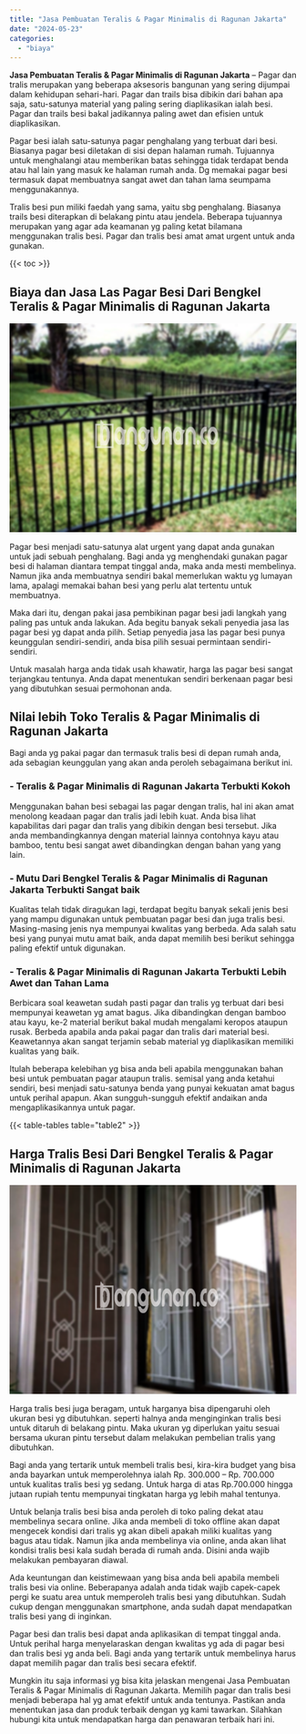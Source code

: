 ```yaml
---
title: "Jasa Pembuatan Teralis & Pagar Minimalis di Ragunan Jakarta"
date: "2024-05-23"
categories: 
  - "biaya"
---
```


**Jasa Pembuatan Teralis & Pagar Minimalis di Ragunan Jakarta** – Pagar dan tralis merupakan yang beberapa aksesoris bangunan yang sering dijumpai dalam kehidupan sehari-hari. Pagar dan trails bisa dibikin dari bahan apa saja, satu-satunya material yang paling sering diaplikasikan ialah besi. Pagar dan trails besi bakal jadikannya paling awet dan efisien untuk diaplikasikan.

Pagar besi ialah satu-satunya pagar penghalang yang terbuat dari besi. Biasanya pagar besi diletakan di sisi depan halaman rumah. Tujuannya untuk menghalangi atau memberikan batas sehingga tidak terdapat benda atau hal lain yang masuk ke halaman rumah anda. Dg memakai pagar besi termasuk dapat membuatnya sangat awet dan tahan lama seumpama menggunakannya.

Tralis besi pun miliki faedah yang sama, yaitu sbg penghalang. Biasanya trails besi diterapkan di belakang pintu atau jendela. Beberapa tujuannya merupakan yang agar ada keamanan yg paling ketat bilamana menggunakan tralis besi. Pagar dan tralis besi amat amat urgent untuk anda gunakan.

{{< toc >}}

## Biaya dan Jasa Las Pagar Besi Dari Bengkel Teralis & Pagar Minimalis di Ragunan Jakarta

![Jasa Pembuatan Teralis & Pagar Minimalis di Ragunan Jakarta](/images/pagar-minimalis-murah-44.png)

Pagar besi menjadi satu-satunya alat urgent yang dapat anda gunakan untuk jadi sebuah penghalang. Bagi anda yg menghendaki gunakan pagar besi di halaman diantara tempat tinggal anda, maka anda mesti membelinya. Namun jika anda membuatnya sendiri bakal memerlukan waktu yg lumayan lama, apalagi memakai bahan besi yang perlu alat tertentu untuk membuatnya.

Maka dari itu, dengan pakai jasa pembikinan pagar besi jadi langkah yang paling pas untuk anda lakukan. Ada begitu banyak sekali penyedia jasa las pagar besi yg dapat anda pilih. Setiap penyedia jasa las pagar besi punya keunggulan sendiri-sendiri, anda bisa pilih sesuai permintaan sendiri-sendiri.

Untuk masalah harga anda tidak usah khawatir, harga las pagar besi sangat terjangkau tentunya. Anda dapat menentukan sendiri berkenaan pagar besi yang dibutuhkan sesuai permohonan anda.

## Nilai lebih Toko Teralis & Pagar Minimalis di Ragunan Jakarta

Bagi anda yg pakai pagar dan termasuk tralis besi di depan rumah anda, ada sebagian keunggulan yang akan anda peroleh sebagaimana berikut ini.

### \- Teralis & Pagar Minimalis di Ragunan Jakarta Terbukti Kokoh

Menggunakan bahan besi sebagai las pagar dengan tralis, hal ini akan amat menolong keadaan pagar dan tralis jadi lebih kuat. Anda bisa lihat kapabilitas dari pagar dan tralis yang dibikin dengan besi tersebut. Jika anda membandingkannya dengan material lainnya contohnya kayu atau bamboo, tentu besi sangat awet dibandingkan dengan bahan yang yang lain.

### \- Mutu Dari Bengkel Teralis & Pagar Minimalis di Ragunan Jakarta Terbukti Sangat baik

Kualitas telah tidak diragukan lagi, terdapat begitu banyak sekali jenis besi yang mampu digunakan untuk pembuatan pagar besi dan juga tralis besi. Masing-masing jenis nya mempunyai kwalitas yang berbeda. Ada salah satu besi yang punyai mutu amat baik, anda dapat memilih besi berikut sehingga paling efektif untuk digunakan.

### \- Teralis & Pagar Minimalis di Ragunan Jakarta Terbukti Lebih Awet dan Tahan Lama

Berbicara soal keawetan sudah pasti pagar dan tralis yg terbuat dari besi mempunyai keawetan yg amat bagus. Jika dibandingkan dengan bamboo atau kayu, ke-2 material berikut bakal mudah mengalami keropos ataupun rusak. Berbeda apabila anda pakai pagar dan tralis dari material besi. Keawetannya akan sangat terjamin sebab material yg diaplikasikan memiliki kualitas yang baik.

Itulah beberapa kelebihan yg bisa anda beli apabila menggunakan bahan besi untuk pembuatan pagar ataupun tralis. semisal yang anda ketahui sendiri, besi menjadi satu-satunya benda yang punyai kekuatan amat bagus untuk perihal apapun. Akan sungguh-sungguh efektif andaikan anda mengaplikasikannya untuk pagar.

{{< table-tables table="table2" >}}

## Harga Tralis Besi Dari Bengkel Teralis & Pagar Minimalis di Ragunan Jakarta

![Jasa Pembuatan Teralis & Pagar Minimalis di Ragunan Jakarta](/images/teralis-minimalis-murah-25.png)

Harga tralis besi juga beragam, untuk harganya bisa dipengaruhi oleh ukuran besi yg dibutuhkan. seperti halnya anda menginginkan tralis besi untuk ditaruh di belakang pintu. Maka ukuran yg diperlukan yaitu sesuai bersama ukuran pintu tersebut dalam melakukan pembelian tralis yang dibutuhkan.

Bagi anda yang tertarik untuk membeli tralis besi, kira-kira budget yang bisa anda bayarkan untuk memperolehnya ialah Rp. 300.000 – Rp. 700.000 untuk kualitas tralis besi yg sedang. Untuk harga di atas Rp.700.000 hingga jutaan rupiah tentu mempunyai tingkatan harga yg lebih mahal tentunya.

Untuk belanja tralis besi bisa anda peroleh di toko paling dekat atau membelinya secara online. Jika anda membeli di toko offline akan dapat mengecek kondisi dari tralis yg akan dibeli apakah miliki kualitas yang bagus atau tidak. Namun jika anda membelinya via online, anda akan lihat kondisi tralis besi kala sudah berada di rumah anda. Disini anda wajib melakukan pembayaran diawal.

Ada keuntungan dan keistimewaan yang bisa anda beli apabila membeli tralis besi via online. Beberapanya adalah anda tidak wajib capek-capek pergi ke suatu area untuk memperoleh tralis besi yang dibutuhkan. Sudah cukup dengan menggunakan smartphone, anda sudah dapat mendapatkan tralis besi yang di inginkan.

Pagar besi dan tralis besi dapat anda aplikasikan di tempat tinggal anda. Untuk perihal harga menyelaraskan dengan kwalitas yg ada di pagar besi dan tralis besi yg anda beli. Bagi anda yang tertarik untuk membelinya harus dapat memilih pagar dan tralis besi secara efektif.

Mungkin itu saja informasi yg bisa kita jelaskan mengenai Jasa Pembuatan Teralis & Pagar Minimalis di Ragunan Jakarta. Memilih pagar dan tralis besi menjadi beberapa hal yg amat efektif untuk anda tentunya. Pastikan anda menentukan jasa dan produk terbaik dengan yg kami tawarkan. Silahkan hubungi kita untuk mendapatkan harga dan penawaran terbaik hari ini.
